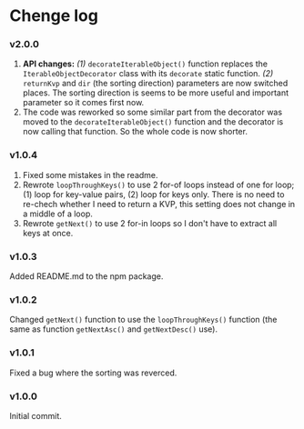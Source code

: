 # Chenge log

### v2.0.0

 1. **API changes:** _(1)_ `decorateIterableObject()` function replaces the `IterableObjectDecorator` class with its 
 `decorate` static function. _(2)_ `returnKvp` and `dir` (the sorting direction) parameters are now switched places. 
 The sorting direction is seems to be more useful and important parameter so it comes first now.
 2. The code was reworked so some similar part from the decorator was moved to the `decorateIterableObject()` function 
 and the decorator is now calling that function. So the whole code is now shorter.

### v1.0.4
 1. Fixed some mistakes in the readme.
 2. Rewrote `loopThroughKeys()` to use 2 for-of loops instead of one for loop; (1) loop for key-value pairs, (2) loop 
 for keys only. There is no need to re-chech whether I need to return a KVP, this setting does not change in a middle 
 of a loop.
 3. Rewrote `getNext()` to use 2 for-in loops so I don't have to extract all keys at once.

### v1.0.3 
 Added README.md to the npm package.

### v1.0.2 
 Changed `getNext()` function to use the `loopThroughKeys()` function (the same as function `getNextAsc()` and 
 `getNextDesc()` use).

### v1.0.1 
 Fixed a bug where the sorting was reverced.

### v1.0.0 
 Initial commit.